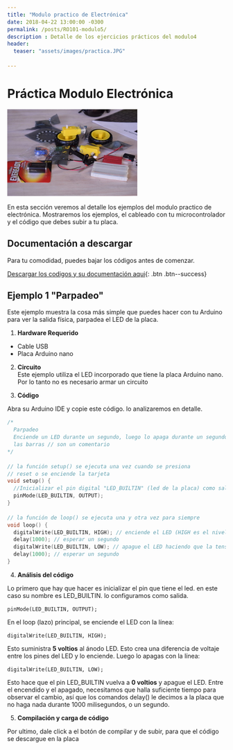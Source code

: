 ```yaml
---
title: "Modulo practico de Electrónica"
date: 2018-04-22 13:00:00 -0300
permalink: /posts/RO101-modulo5/
description : Detalle de los ejercicios prácticos del modulo4
header:
  teaser: "assets/images/practica.JPG"

---
```

# Práctica Modulo Electrónica

![Banner](/../assets/images/practica.JPG)

En esta sección veremos al detalle los ejemplos del modulo practico de electrónica.
Mostraremos los ejemplos, el cableado con tu microcontrolador y el código que debes subir a tu placa.

## Documentación a descargar
Para tu comodidad, puedes bajar los códigos antes de comenzar.

[<i class="fas fa-download"></i> Descargar los codigos y su documentación aqui](/../assets/codigos/codigos.zip){: .btn .btn--success}

## Ejemplo 1 "Parpadeo"

Este ejemplo muestra la cosa más simple que puedes hacer con tu Arduino para ver la salida física, parpadea el LED de la placa.

1) **Hardware Requerido**
  * Cable USB
  * Placa Arduino nano

2) **Circuito**  
Este ejemplo utiliza el LED incorporado que tiene la placa Arduino nano. Por lo tanto no es necesario armar un circuito

3) **Código**

Abra su Arduino IDE y copie este código. lo analizaremos en detalle.


```c++
/*
  Parpadeo
  Enciende un LED durante un segundo, luego lo apaga durante un segundo, repetidamente.
  las barras // son un comentario
*/

// la función setup() se ejecuta una vez cuando se presiona
// reset o se enciende la tarjeta
void setup() {
  //Inicializar el pin digital "LED_BUILTIN" (led de la placa) como salida.
  pinMode(LED_BUILTIN, OUTPUT);
}

// la función de loop() se ejecuta una y otra vez para siempre
void loop() {
  digitalWrite(LED_BUILTIN, HIGH); // enciende el LED (HIGH es el nivel de tensión)
  delay(1000); // esperar un segundo
  digitalWrite(LED_BUILTIN, LOW); // apague el LED haciendo que la tensión sea BAJA
  delay(1000); // esperar un segundo
}
```

4)  **Análisis del código**

Lo primero que hay que hacer es inicializar el pin que tiene el led. en este caso su nombre es LED_BUILTIN. lo configuramos como salida.

    pinMode(LED_BUILTIN, OUTPUT);


En el loop (lazo) principal, se enciende el LED con la línea:

    digitalWrite(LED_BUILTIN, HIGH);

Esto suministra **5 voltios** al ánodo LED. Esto crea una diferencia de voltaje entre los pines del LED y lo enciende. Luego lo apagas con la línea:

    digitalWrite(LED_BUILTIN, LOW);

Esto hace que el pin LED_BUILTIN vuelva a **0 voltios** y apague el LED. Entre el encendido y el apagado, necesitamos que halla suficiente tiempo para observar el cambio, así que los comandos delay() le decimos a la placa que no haga nada durante 1000 milisegundos, o un segundo.

5) **Compilación y carga de código**

Por ultimo, dale click a el botón de compilar y de subir, para que el código se descargue en la placa
